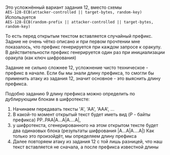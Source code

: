 Это усложнённый вариант задания 12, вместо схемы   
`AES-128-ECB(attacker-controlled || target-bytes, random-key)`  
Используется  
`AES-128-ECB(random-prefix || attacker-controlled || target-bytes, random-key)`  

То есть перед открытым текстом вставляется случайный префикс.
Задние не очень чётко описано и при первом прочтении мне показалось, что префикс генерируется при каждом запросе к оракулу.
В действительности префикс генерируется один раз при инициализации оракула (как ключ шифрования)

Задание не сильно сложнее 12, усложнение чисто техническое - префикс в начале. Если бы мы знали длину префикса, то смогли бы применить атаку из задания 12, значит основное - это выяснить длину префикса.

Подобно заданию 9 длину префикса можно определить по дублирующим блокам в шифротексте:
1. Начинаем передавать тексты 'A', 'AA', 'AAA', ...
2. В какой-то момент открытый текст будет иметь вид (P - байты префикса) PP..PAA|A...A|A....A|, 
3. у шифротекста, сгенерированного на этом открытом тексте будет два одинаовых блока (результаты шифрования |A...A|A....A|) Как только это произойдёт, мы определяем длину префикса
4. Далее повторяем атаку из задания 12 с той лишь разницей, что наш текст вставляется не сначала, а после префикса известной длины
